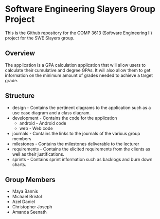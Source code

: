 # Software Engineering Slayers Group Project
This is the Github repository for the COMP 3613 (Software Engineering II) project for the SWE Slayers group.

## Overview
The application is a GPA calculation application that will allow users to calculate their cumulative and degree GPAs. It will also allow them to get information on the minimum amount of grades needed to achieve a target grade.

## Structure
- design - Contains the pertinent diagrams to the application such as a use case diagram and a class diagram.
- development - Contains the code for the application
	- android - Android code
	- web - Web code
- journals - Contains the links to the journals of the various group members
- milestones - Contains the milestones deliverable to the lecturer
- requirements - Contains the elicited requirements from the clients as well as their justifications.
- sprints - Contains sprint information such as backlogs and burn down charts.

## Group Members
- Maya Bannis
- Michael Bristol
- Azel Daniel
- Christopher Joseph
- Amanda Seenath
